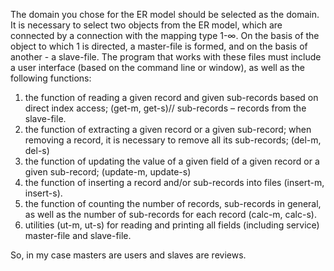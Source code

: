 The domain you chose for the ER model should be selected as the domain. It is necessary to select two objects from the ER model, which are connected by a connection with the mapping type 1-∞. On the basis of the object to which 1 is directed, a master-file is formed, and on the basis of another - a slave-file. The program that works with these files must include a user interface (based on the command line or window), as well as the following functions:

1. the function of reading a given record and given sub-records based on direct index access; (get-m, get-s)// sub-records – records from the slave-file.
2. the function of extracting a given record or a given sub-record; when removing a record, it is necessary to remove all its sub-records; (del-m, del-s)
3. the function of updating the value of a given field of a given record or a given sub-record; (update-m, update-s)
4. the function of inserting a record and/or sub-records into files (insert-m, insert-s).
5. the function of counting the number of records, sub-records in general, as well as the number of sub-records for each record (calc-m, calc-s).
6. utilities (ut-m, ut-s) for reading and printing all fields (including service) master-file and slave-file.

So, in my case masters are users and slaves are reviews.
